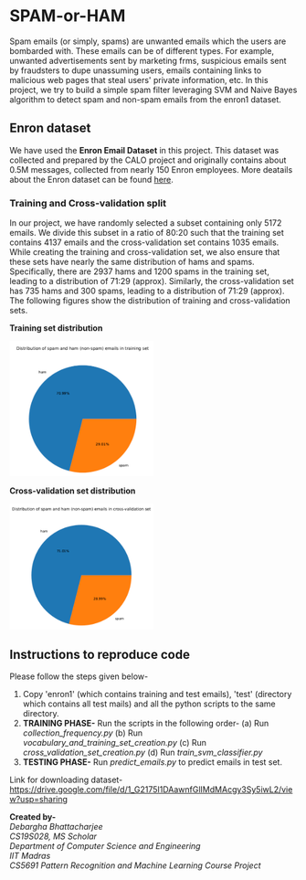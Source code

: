 # SPAM-or-HAM
Spam emails (or simply, spams) are unwanted emails which the users are bombarded with. These emails can be of different types. For example, unwanted advertisements sent by marketing frms, suspicious emails sent by fraudsters to dupe unassuming users, emails containing links to malicious web pages that steal users' private information, etc. In this project, we try to build a simple spam filter leveraging SVM and Naive Bayes algorithm to detect spam and non-spam emails from the enron1 dataset.

## Enron dataset
We have used the **Enron Email Dataset** in this project. This dataset was collected and prepared by the CALO project and originally contains about 0.5M messages, collected from nearly 150 Enron employees. More deatails about the Enron dataset can be found [here](https://www.cs.cmu.edu/~./enron/).

### Training and Cross-validation split
In our project, we have randomly selected a subset containing only 5172 emails. We divide this subset in a ratio of 80:20 such that the training set contains 4137 emails and the cross-validation set contains 1035 emails. While creating the training and cross-validation set, we also ensure that these sets have nearly the same distribution of hams and spams. Specifically, there are 2937 hams and 1200 spams in the training set, leading to a distribution of 71:29 (approx). Similarly, the cross-validation set has 735 hams and 300 spams, leading to a distribution of 71:29 (approx). The following figures show the distribution of training and cross-validation sets.

**Training set distribution**
<p><img src="images/distribution-training_set.png" alt="Training set distribution" width=50% height=50%></p>

**Cross-validation set distribution**
<p><img src="images/distribution-cross_validation_set.png" alt="Cross-validation set distribution" width=50% height=50%></p>

## Instructions to reproduce code
Please follow the steps given below-

1. Copy 'enron1' (which contains training and test emails), 'test' (directory which contains all test mails) and all the python scripts to the same directory.
2. **TRAINING PHASE-** Run the scripts in the following order-
	(a) Run *collection_frequency.py*
	(b) Run *vocabulary_and_training_set_creation.py*
	(c) Run *cross_validation_set_creation.py*
	(d) Run *train_svm_classifier.py*
3. **TESTING PHASE-** Run *predict_emails.py* to predict emails in test set.

Link for downloading dataset- https://drive.google.com/file/d/1_G2175I1DAawnfGlIMdMAcgy3Sy5iwL2/view?usp=sharing

**Created by-** <br>
	*Debargha Bhattacharjee* <br>
	*CS19S028, MS Scholar* <br>
	*Department of Computer Science and Engineering* <br>
	*IIT Madras* <br>
	*CS5691 Pattern Recognition and Machine Learning Course Project* <br>